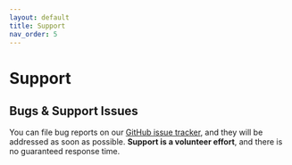 ```yaml
---
layout: default
title: Support
nav_order: 5
---
```

# Support

## Bugs & Support Issues


You can file bug reports on our [GitHub issue tracker](https://github.com/diogofgm/TA-pinsafe/issues), and they will be addressed as soon as possible.
**Support is a volunteer effort**, and there is no guaranteed response time.


